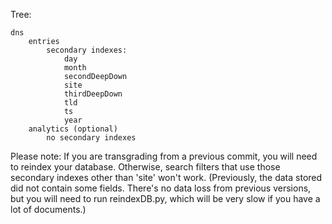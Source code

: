 Tree:

```
dns
	entries
		secondary indexes:
			day
			month
			secondDeepDown
			site
			thirdDeepDown
			tld
			ts
			year
	analytics (optional)
		no secondary indexes
```

Please note: If you are transgrading from a previous commit, you will need to reindex your database. Otherwise, search filters that use those secondary indexes other than 'site' won't work. (Previously, the data stored did not contain some fields. There's no data loss from previous versions, but you will need to run reindexDB.py, which will be very slow if you have a lot of documents.)
